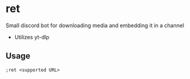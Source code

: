 # ret
Small discord bot for downloading media and embedding it in a channel

- Utilizes yt-dlp

## Usage

```
;ret <supported URL>
```
